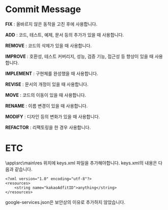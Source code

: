 # Commit Message
**FIX** : 올바르지 않은 동작을 고친 후에 사용합니다.      
   
**ADD** : 코드, 테스트, 예제, 문서 등의 추가가 있을 때 사용합니다.      
   
**REMOVE** : 코드의 삭제가 있을 때 사용합니다.      
   
**IMPROVE** : 호환성, 테스트 커버리지, 성능, 검증 기능, 접근성 등 향상이 있을 때 사용합니다.    
   
**IMPLEMENT** : 구현체를 완성했을 때 사용합니다.      
   
**REVISE** : 문서의 개정이 있을 때 사용합니다.   
   
**MOVE** : 코드의 이동이 있을 때 사용합니다.   
   
**RENAME** : 이름 변경이 있을 때 사용합니다.
   
**MODIFY** : 디자인 등의 변화가 있을 때 사용합니다.
   
**REFACTOR** : 리팩토링을 한 경우 사용합니다.

   # ETC
\app\src\main\res 위치에 keys.xml 파일을 추가해야합니다. keys.xml의 내용은 다음과 같습니다.
```
<?xml version="1.0" encoding="utf-8"?>
<resources>
    <string name="kakaoAdfitID">anything</string>
</resources>
```

google-services.json은 보안상의 이유로 추가하지 않았습니다.
